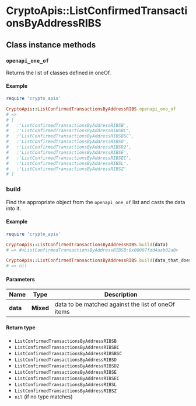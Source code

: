 # CryptoApis::ListConfirmedTransactionsByAddressRIBS

## Class instance methods

### `openapi_one_of`

Returns the list of classes defined in oneOf.

#### Example

```ruby
require 'crypto_apis'

CryptoApis::ListConfirmedTransactionsByAddressRIBS.openapi_one_of
# =>
# [
#   :'ListConfirmedTransactionsByAddressRIBSB',
#   :'ListConfirmedTransactionsByAddressRIBSBC',
#   :'ListConfirmedTransactionsByAddressRIBSBSC',
#   :'ListConfirmedTransactionsByAddressRIBSD',
#   :'ListConfirmedTransactionsByAddressRIBSD2',
#   :'ListConfirmedTransactionsByAddressRIBSE',
#   :'ListConfirmedTransactionsByAddressRIBSEC',
#   :'ListConfirmedTransactionsByAddressRIBSL',
#   :'ListConfirmedTransactionsByAddressRIBSZ'
# ]
```

### build

Find the appropriate object from the `openapi_one_of` list and casts the data into it.

#### Example

```ruby
require 'crypto_apis'

CryptoApis::ListConfirmedTransactionsByAddressRIBS.build(data)
# => #<ListConfirmedTransactionsByAddressRIBSB:0x00007fdd4aab02a0>

CryptoApis::ListConfirmedTransactionsByAddressRIBS.build(data_that_doesnt_match)
# => nil
```

#### Parameters

| Name | Type | Description |
| ---- | ---- | ----------- |
| **data** | **Mixed** | data to be matched against the list of oneOf items |

#### Return type

- `ListConfirmedTransactionsByAddressRIBSB`
- `ListConfirmedTransactionsByAddressRIBSBC`
- `ListConfirmedTransactionsByAddressRIBSBSC`
- `ListConfirmedTransactionsByAddressRIBSD`
- `ListConfirmedTransactionsByAddressRIBSD2`
- `ListConfirmedTransactionsByAddressRIBSE`
- `ListConfirmedTransactionsByAddressRIBSEC`
- `ListConfirmedTransactionsByAddressRIBSL`
- `ListConfirmedTransactionsByAddressRIBSZ`
- `nil` (if no type matches)

